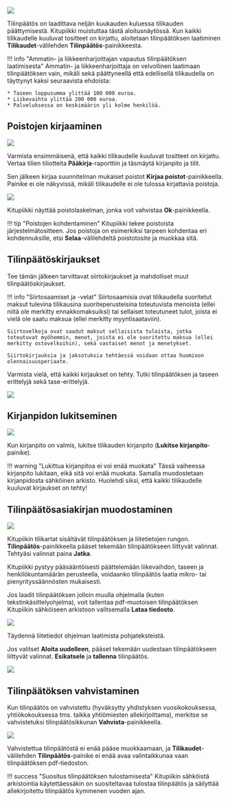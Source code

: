 
![](aikalaatia.png)

Tilinpäätös on laadittava neljän kuukauden kuluessa tilikauden päättymisestä. Kitupiikki muistuttaa tästä aloitusnäytössä. Kun kaikki tilikaudelle kuuluvat tositteet on kirjattu, aloitetaan tilinpäätöksen laatiminen **Tilikaudet**-välilehden **Tilinpäätös**-painikkeesta.

!!! info "Ammatin- ja liikkeenharjoittajan vapautus tilinpäätöksen laatimisesta"
    Ammatin- ja liikkeenharjoittaja on velvollinen laatimaan tilinpäätöksen vain, mikäli sekä päättyneellä että edellisellä tilikaudella on täyttynyt kaksi seuraavista ehdoista:

    * Taseen loppusumma ylittää 100 000 euroa.
    * Liikevaihto ylittää 200 000 euroa.
    * Palveluksessa on keskimäärin yli kolme henkilöä.

## Poistojen kirjaaminen

![](tilinpaatos.png)

Varmista ensimmäisenä, että kaikki tilikaudelle kuuluvat tositteet on kirjattu. Vertaa tilien tiliotteita **Pääkirja**-raporttiin ja täsmäytä kirjanpito ja tilit.

Sen jälkeen kirjaa suunnitelman mukaiset poistot **Kirjaa poistot**-painikkeella. Painike ei ole näkyvissä, mikäli tilikaudelle ei ole tulossa kirjattavia poistoja.

![](poistolaskelma.png)

Kitupiikki näyttää poistolaskelman, jonka voit vahvistaa **Ok**-painikkeella.

!!! tip "Poistojen kohdentaminen"
    Kitupiikki tekee poistoista järjestelmätositteen. Jos poistoja on esimerkiksi tarpeen kohdentaa eri kohdennuksille, etsi **Selaa**-välilehdeltä poistotosite ja muokkaa sitä.

## Tilinpäätöskirjaukset

Tee tämän jälkeen tarvittavat siirtokirjaukset ja mahdolliset muut tilinpäätöskirjaukset.

!!! info "Siirtosaamiset ja -velat"
    Siirtosaamisia ovat tilikaudella suoritetut maksut tulevina tilikausina suoriteperusteisina toteutuvista menoista (ellei niitä ole merkitty ennakkomaksuiksi) tai sellaiset toteutuneet tulot, joista ei vielä ole saatu maksua (ellei merkitty myyntisaataviin).

    Siirtovelkoja ovat saadut maksut sellaisista tuloista, jotka toteutuvat myöhemmin, menot, joista ei ole suoritettu maksua (ellei merkitty ostovelkoihin), sekä vastaiset menot ja menetykset.

    Siirtokirjauksia ja jaksotuksia tehtäessä voidaan ottaa huomioon olennaisuusperiaate.

Varmista vielä, että kaikki kirjaukset on tehty. Tutki tilinpäätöksen ja taseen erittelyjä sekä tase-erittelyjä.

![](erittely.png)

## Kirjanpidon lukitseminen

![](lukitse.png)

Kun kirjanpito on valmis, lukitse tilikauden kirjanpito (**Lukitse kirjanpito**-painike).

!!! warning "Lukittua kirjanpitoa ei voi enää muokata"
    Tässä vaiheessa kirjanpito lukitaan, eikä sitä voi enää muokata. Samalla muodostetaan kirjanpidosta sähköinen arkisto. Huolehdi siksi, että kaikki tilikaudelle kuuluvat kirjaukset on tehty!

## Tilinpäätösasiakirjan muodostaminen

![](muodostaminen.png)

Kitupiikin tilikartat sisältävät tilinpäätöksen ja liitetietojen rungon. **Tilinpäätös**-painikkeella pääset tekemään tilinpäätökseen liittyvät valinnat. Tehtyäsi valinnat paina **Jatka**.

Kitupiikki pystyy pääsääntöisesti päättelemään liikevaihdon, taseen ja henkilökuntamäärän perusteella, voidaanko tilinpäätös laatia mikro- tai pienyrityssäännösten mukaisesti.

Jos laadit tilinpäätöksen jolloin muulla ohjelmalla (kuten tekstinkäsittelyohjelma), voit tallentaa pdf-muotoisen tilinpäätöksen Kitupiikin sähköiseen arkistoon valitsemalla **Lataa tiedosto**.

![](liitetiedot.png)

Täydennä liitetiedot ohjelman laatimista pohjateksteistä.

Jos valitset **Aloita uudelleen**, pääset tekemään uudestaan tilinpäätökseen liittyvät valinnat. **Esikatsele** ja **tallenna** tilinpäätös.

![](tuloste.png)

## Tilinpäätöksen vahvistaminen

Kun tilinpäätös on vahvistettu (hyväksytty yhdistyksen vuosikokouksessa, yhtiökokouksessa tms. taikka yhtiömiesten allekirjoittama), merkitse se vahvistetuksi tilinpäätösikkunan **Vahvista**-painikkeella.

![](vahvista.png)

Vahvistettua tilinpäätöstä ei enää pääse muokkaamaan, ja **Tilikaudet**-välilehden **Tilinpäätös**-painike ei enää avaa valintaikkunaa vaan tilinpäätöksen pdf-tiedoston.

!!! success "Suositus tilinpäätöksen tulostamisesta"
    Kitupiikin sähköistä arkistointia käytettäessäkin on suositeltavaa tulostaa tilinpäätös ja säilyttää allekirjoitettu tilinpäätös kymmenen vuoden ajan.

